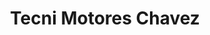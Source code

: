 ---
title: "Tecni Motores Chavez"
url: /san-jose-pinula/tecni-motores-chavez/
shop: reparación de automóviles
---